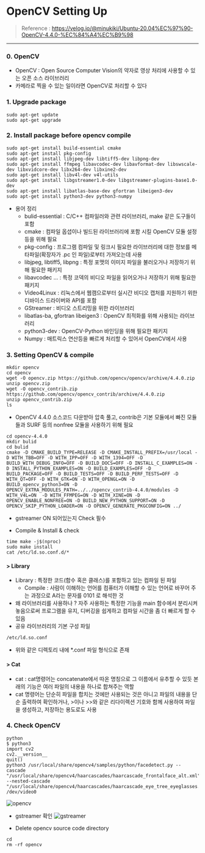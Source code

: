 OpenCV Setting Up
===
> Reference : https://velog.io/@minukiki/Ubuntu-20.04%EC%97%90-OpenCV-4.4.0-%EC%84%A4%EC%B9%98
---
### 0. OpenCV
- OpenCV : Open Source Computer Vision의 약자로 영상 처리에 사용할 수 있는 오픈 소스 라이브러리 
- 카메라로 찍을 수 있는 일이라면 OpenCV로 처리할 수 있다

### 1. Upgrade package 
```
sudo apt-get update
sudo apt-get upgrade
```

### 2. Install package before opencv compile
```
sudo apt-get install build-essential cmake
sudo apt-get install pkg-config
sudo apt-get install libjpeg-dev libtiff5-dev libpng-dev
sudo apt-get install ffmpeg libavcodec-dev libavformat-dev libswscale-dev libxvidcore-dev libx264-dev libxine2-dev
sudo apt-get install libv4l-dev v4l-utils
sudo apt-get install libgstreamer1.0-dev libgstreamer-plugins-base1.0-dev 
sudo apt-get install libatlas-base-dev gfortran libeigen3-dev
sudo apt-get install python3-dev python3-numpy
```
+ 용어 정리
  + bulid-essential : C/C++ 컴파일러와 관련 라이브러리, make 같은 도구들이 포함
  + cmake : 컴파일 옵셥이나 빌드된 라이브러리에 포함 시킬 OpenCV 모듈 설정등을 위해 필요
  + pkg-config : 프로그램 컴파일 및 링크시 필요한 라이브러리에 대한 정보를 메타파일(확장자가 .pc 인 파일)로부터 가져오는데 사용
  + libjpeg, libtiff5, libpng : 특정 포맷의 이미지 파일을 불러오거나 저장하기 위해 필요한 패키지
  + libavcodec ... : 특정 코덱의 비디오 파일을 읽어오거나 저장하기 위해 필요한 패키지
  + Video4Linux : 리눅스에서 웹캠으로부터 실시간 비디오 캡처를 지원하기 위한 디바이스 드라이버와 API를 포함
  + GStreamer : 비디오 스트리밍을 위한 라이브러리
  + libatlas-ba, gfortran libeigen3 : OpenCV 최적화를 위해 사용되는 라이브러리
  + python3-dev : OpenCV-Python 바인딩을 위해 필요한 패키지
  + Numpy : 매트릭스 연산등을 빠르게 처리할 수 있어서 OpenCV에서 사용

### 3. Setting OpenCV & compile
```
mkdir opencv
cd opencv
wget -O opencv.zip https://github.com/opencv/opencv/archive/4.4.0.zip
unzip opencv.zip
wget -O opencv_contrib.zip https://github.com/opencv/opencv_contrib/archive/4.4.0.zip
unzip opencv_contrib.zip
ls
```
+ OpenCV 4.4.0 소스코드 다운받아 압축 풀고, contrib은 기본 모듈에서 빠진 모듈들과 SURF 등의 nonfree 모듈을 사용하기 위해 필요
```
cd opencv-4.4.0
mkdir bulid
cd bulid
cmake -D CMAKE_BUILD_TYPE=RELEASE -D CMAKE_INSTALL_PREFIX=/usr/local -D WITH_TBB=OFF -D WITH_IPP=OFF -D WITH_1394=OFF -D BUILD_WITH_DEBUG_INFO=OFF -D BUILD_DOCS=OFF -D INSTALL_C_EXAMPLES=ON -D INSTALL_PYTHON_EXAMPLES=ON -D BUILD_EXAMPLES=OFF -D BUILD_PACKAGE=OFF -D BUILD_TESTS=OFF -D BUILD_PERF_TESTS=OFF -D WITH_QT=OFF -D WITH_GTK=ON -D WITH_OPENGL=ON -D BUILD_opencv_python3=ON -D OPENCV_EXTRA_MODULES_PATH=../../opencv_contrib-4.4.0/modules -D WITH_V4L=ON  -D WITH_FFMPEG=ON -D WITH_XINE=ON -D OPENCV_ENABLE_NONFREE=ON -D BUILD_NEW_PYTHON_SUPPORT=ON -D OPENCV_SKIP_PYTHON_LOADER=ON -D OPENCV_GENERATE_PKGCONFIG=ON ../
```
- gstreamer ON 되어있는지 Check 필수

+ Compile & Install & check
```
time make -j$(nproc)
sudo make install
cat /etc/ld.so.conf.d/* 
```

#### > Library
- Library : 특정한 코드(함수 혹은 클래스)를 포함하고 있는 컴파일 된 파일
  - Compile : 사람이 이해하는 언어를 컴퓨터가 이해할 수 있는 언어로 바꾸어 주는 과정으로 A라는 문자를 0101 로 해석한 것
- 왜 라이브러리를 사용하나 ? 자주 사용하는 특정한 기능을 main 함수에서 분리시켜 놓음으로써 프로그램을 유지, 디버깅을 쉽게하고 컴파일 시간을 좀 더 빠르게 할 수 있음
- 공유 라이브러리의 기본 구성 파일 
```
/etc/ld.so.conf 
```
- 위와 같은 디렉토리 내에 *.conf 파일 형식으로 존재

#### > Cat
- cat : cat명령어는 concatenate에서 따온 명칭으로 그 이름에서 유추할 수 있듯 본래의 기능은 여러 파일의 내용을 하나로 합쳐주는 역할
- cat 명령어는 단순히 파일을 합치는 것에만 사용되는 것은 아니고 파일의 내용을 단순 출력하여 확인하거나, >이나 >>와 같은 리다이렉션 기호와 함께 사용하여 파일을 생성하고, 저장하는 용도로도 사용

### 4. Check OpenCV
```
python
$ python3
import cv2
cv2.__version__
quit()
python3 /usr/local/share/opencv4/samples/python/facedetect.py --cascade "/usr/local/share/opencv4/haarcascades/haarcascade_frontalface_alt.xml" --nested-cascade "/usr/local/share/opencv4/haarcascades/haarcascade_eye_tree_eyeglasses.xml" /dev/video0
```

![opencv](https://user-images.githubusercontent.com/108650199/177948894-46c7df95-5938-45cf-b225-45516860040e.png)

- gstreamer 확인
![gstreamer](https://user-images.githubusercontent.com/108650199/178209669-4dbdb8e5-0085-4b2f-98c6-bab1db2f5d70.png)

+ Delete opencv source code directory
```
cd
rm -rf opencv
```
